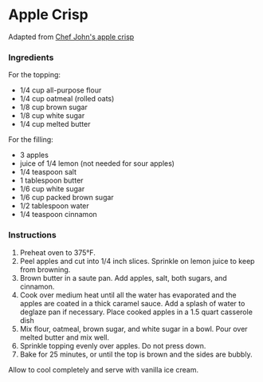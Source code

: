 # Apple Crisp

Adapted from [Chef John's apple crisp](http://foodwishes.blogspot.com/2012/02/crispiest-apple-crisp-ever-ever.html)


### Ingredients

For the topping:
- 1/4 cup all-purpose flour
- 1/4 cup oatmeal (rolled oats)
- 1/8 cup brown sugar
- 1/8 cup white sugar
- 1/4 cup melted butter

For the filling:
- 3 apples
- juice of 1/4 lemon (not needed for sour apples)
- 1/4 teaspoon salt
- 1 tablespoon butter
- 1/6 cup white sugar
- 1/6 cup packed brown sugar
- 1/2 tablespoon water
- 1/4 teaspoon cinnamon

### Instructions

1. Preheat oven to 375&deg;F.
2. Peel apples and cut into 1/4 inch slices. Sprinkle on lemon juice to keep from browning.
3. Brown butter in a saute pan. Add apples, salt, both sugars, and cinnamon. 
4. Cook over medium heat until all the water has evaporated and the apples are coated in a thick caramel sauce. Add a splash of water to deglaze pan if necessary. Place cooked apples in a 1.5 quart casserole dish
5. Mix flour, oatmeal, brown sugar, and white sugar in a bowl. Pour over melted butter and mix well.
6. Sprinkle topping evenly over apples. Do not press down.
7. Bake for 25 minutes, or until the top is brown and the sides are bubbly.

Allow to cool completely and serve with vanilla ice cream.
